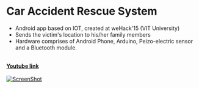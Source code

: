 # Car Accident Rescue System
* Android app based on IOT, created at weHack'15 (VIT University)
* Sends the victim's location to his/her family members
* Hardware comprises of Android Phone, Arduino, Peizo-electric sensor and a Bluetooth module.

<br><strong><a href="https://www.youtube.com/watch?v=SJb-V7jrL40" target="blank">Youtube link</a></strong><br><br>
[![ScreenShot](http://img.youtube.com/vi/SJb-V7jrL40/0.jpg)](https://www.youtube.com/watch?v=SJb-V7jrL40)
